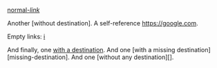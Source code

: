[normal-*link*](destination)

Another [without destination]. A self-reference <https://google.com>.

Empty links: []() [i]() [](j)

And finally, one [with a destination][with-a-destination].
And one [with a missing destination][missing-destination].
And one [without any destination][].

[with-a-destination]: https://duckduckgo.com
[another-destination]: https://google.com
